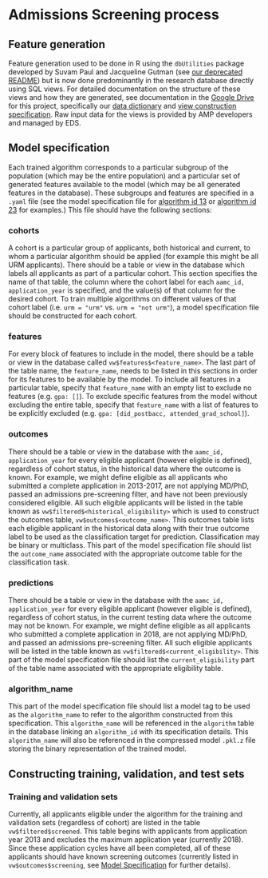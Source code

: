 # Admissions Screening process

## Feature generation
Feature generation used to be done in R using the `dbUtilities` package developed by Suvam Paul and Jacqueline Gutman (see [our deprecated README](README_old.md)) but is now done predominantly in the research database directly using SQL views. For detailed documentation on the structure of these views and how they are generated, see documentation in the [Google Drive](https://drive.google.com/open?id=0B__nBZCrcLwjc2t4eU5pd0V3RGM) for this project, specifically our [data dictionary](https://docs.google.com/document/d/1OnS4kOclTdohz-5x7vS5auKelp7B4DySRKl6F-EU3cI/edit?usp=sharing) and [view construction specification](https://docs.google.com/a/med.nyu.edu/document/d/1OWY1iZsXPYPBHA8oou08APH5wQGFfYNZPpK1K7bTF_w/edit?usp=sharing). Raw input data for the views is provided by AMP developers and managed by EDS.

## Model specification
Each trained algorithm corresponds to a particular subgroup of the population (which may be the entire population) and a particular set of generated features available to the model (which may be all generated features in the database). These subgroups and features are specified in a `.yaml` file (see the model specification file for [algorithm id 13](all_features_non_urm.yaml) or [algorithm id 23](all_features_urm.yaml) for examples.) This file should have the following sections:

### cohorts
A cohort is a particular group of applicants, both historical and current, to whom a particular algorithm should be applied (for example this might be all URM applicants). There should be a table or view in the database which labels all applicants as part of a particular cohort. This section specifies the name of that table, the column where the cohort label for each `aamc_id, application_year` is specified, and the value(s) of that column for the desired cohort. To train multiple algorithms on different values of that cohort label (i.e. `urm = "urm"` vs. `urm = "not urm"`), a model specification file should be constructed for each cohort.

### features
For every block of features to include in the model, there should be a table or view in the database called `vw$features$<feature_name>`. The last part of the table name, the `feature_name`, needs to be listed in this sections in order for its features to be available by the model. To include all features in a particular table, specify that `feature_name` with an empty list to exclude no features (e.g. `gpa: []`). To exclude specific features from the model without excluding the entire table, specify that `feature_name` with a list of features to be explicitly excluded (e.g. `gpa: [did_postbacc, attended_grad_school]`).

### outcomes
There should be a table or view in the database with the `aamc_id, application_year` for every eligible applicant (however eligible is defined), regardless of cohort status, in the historical data where the outcome is known. For example, we might define eligible as all applicants who submitted a complete application in 2013-2017, are not applying MD/PhD, passed an admissions pre-screening filter, and have not been previously considered eligible. All such eligible applicants will be listed in the table known as `vw$filtered$<historical_eligibility>` which is used to construct the outcomes table, `vw$outcomes$<outcome_name>`. This outcomes table lists each eligible applicant in the historical data along with their true outcome label to be used as the classification target for prediction. Classification may be binary or multiclass. This part of the model specification file should list the `outcome_name` associated with the appropriate outcome table for the classification task.

### predictions
There should be a table or view in the database with the `aamc_id, application_year` for every eligible applicant (however eligible is defined), regardless of cohort status, in the current testing data where the outcome may not be known. For example, we might define eligible as all applicants who submitted a complete application in 2018, are not applying MD/PhD, and passed an admissions pre-screening filter. All such eligible applicants will be listed in the table known as `vw$filtered$<current_eligibility>`. This part of the model specification file should list the `current_eligibility` part of the table name associated with the appropriate eligibility table.

### algorithm_name
This part of the model specification file should list a model tag to be used as the `algorithm_name` to refer to the algorithm constructed from this specification. This `algorithm_name` will be referenced in the `algorithm` table in the database linking an `algorithm_id` with its specification details. This `algorithm_name` will also be referenced in the compressed model `.pkl.z` file storing the binary representation of the trained model.

## Constructing training, validation, and test sets
### Training and validation sets
Currently, all applicants eligible under the algorithm for the training and validation sets (regardless of cohort) are listed in the table `vw$filtered$screened`. This table begins with applicants from application year 2013 and excludes the maximum application year (currently 2018). Since these application cycles have all been completed, all of these applicants should have known screening outcomes (currently listed in `vw$outcomes$screening`, see [Model Specification](#model-specification) for further details).
